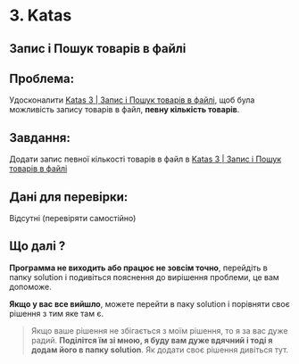 # 3. Katas

## Запис і Пошук товарів в файлі

## Проблема:

Удосконалити [Katas 3 | Запис і Пошук товарів в файлі](https://github.com/gopjak36/pythonkata/tree/master/ukr/Python%20Katas/2.%20Median%20Python/3.%20Katas), щоб була можливість запису товарів в файл, __певну кількість товарів__.

## Завдання:

Додати запис певної кількості товарів в файл в [Katas 3 | Запис і Пошук товарів в файлі](https://github.com/gopjak36/pythonkata/tree/master/ukr/Python%20Katas/2.%20Median%20Python/3.%20Katas)

## Дані для перевірки:

Відсутні (перевіряти самостійно)

## Що далі ?

__Программа не виходить або працює не зовсім точно__, перейдіть в папку solution і подивіться пояснення до вирішення проблеми, це вам допоможе.

__Якщо у вас все вийшло__, можете перейти в паку solution і порівняти своє рішення з тим яке там є.

> Якщо ваше рішення не збігається з моїм рішення, то я за вас дуже радий. __Поділітся їм зі мною, я буду вам дуже вдячний і тоді я додам його в папку solution__. Як додати своє рішення дивіться тут.
